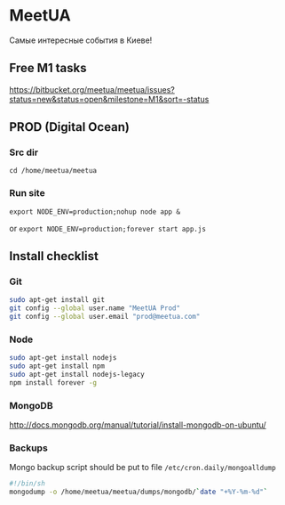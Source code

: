 # MeetUA
Самые интересные события в Киеве!

## Free M1 tasks
https://bitbucket.org/meetua/meetua/issues?status=new&status=open&milestone=M1&sort=-status

## PROD (Digital Ocean)

### Src dir

`cd /home/meetua/meetua`

### Run site

`export NODE_ENV=production;nohup node app &`

or
`export NODE_ENV=production;forever start app.js`

## Install checklist

### Git

```sh
sudo apt-get install git
git config --global user.name "MeetUA Prod"
git config --global user.email "prod@meetua.com"
```

### Node

```sh
sudo apt-get install nodejs
sudo apt-get install npm
sudo apt-get install nodejs-legacy
npm install forever -g
```

### MongoDB
http://docs.mongodb.org/manual/tutorial/install-mongodb-on-ubuntu/

### Backups

Mongo backup script should be put to file `/etc/cron.daily/mongoalldump`

```sh
#!/bin/sh
mongodump -o /home/meetua/meetua/dumps/mongodb/`date "+%Y-%m-%d"`
```